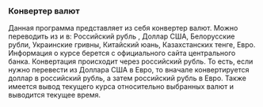 ### Конвертер валют
Данная программа представляет из себя конвертер валют. Можно переводить из и в: Российский рубль , Доллар США, Белорусские рубли, Украинские гривны, Китайский юань, Казахстанских тенге, Евро.
Информация о курсе берется с официального сайта центрального банка. Конвертация происходит через российский рубль. 
То есть, если нужно перевести из Доллара США в Евро, то вначале конвертируется доллар в российский рубль, а затем российский рубль в Евро.
Также имеется вывод текущего курса относительно выбранных валют и выводится текущее время.
